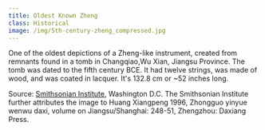 ```yaml
---
title: Oldest Known Zheng
class: Historical
image: /img/5th-century-zheng_compressed.jpg
---
```

One of the oldest depictions of a Zheng-like instrument, created from remnants found in a tomb in  Changqiao,Wu Xian, Jiangsu Province. The tomb was dated to the fifth century BCE. It had twelve strings, was made of wood, and was coated in lacquer. It's 132.8 cm or ~52 inches long.

Source: [Smithsonian Institute](http://library.si.edu/digital-library/book/musicinageofconf00soje), Washington D.C. The Smithsonian Institute further attributes the image to Huang Xiangpeng 1996, Zhongguo yinyue wenwu daxi, volume on Jiangsu/Shanghai: 248-51, Zhengzhou: Daxiang Press.

